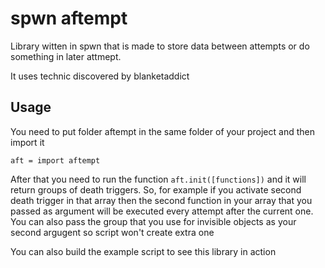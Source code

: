 # spwn aftempt
Library witten in spwn that is made to store data between attempts or do something in later attmept.

It uses technic discovered by blanketaddict
## Usage
You need to put folder aftempt in the same folder of your project and then import it
```spwn
aft = import aftempt
```

After that you need to run the function `aft.init([functions])` and it will return groups of death triggers. So, for example if you activate second death trigger in that array then the second function in your array that you passed as argument will be executed every attempt after the current one. You can also pass the group that you use for invisible objects as your second argugent so script won't create extra one

You can also build the example script to see this library in action
